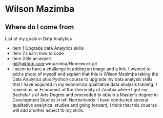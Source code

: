 # Wilson Mazimba
## Where do I come from
List of my goals in Data Analytics
  * Item 1 Upgrade data Analytics skills
   * Item 2 Learn how to code
* Item 3 Be an expert  
git@github.com:wmazimba/Homework.git
* I seem to have a challenge in adding an image and a link. I wanted to add a photo of myself and explain that this is Wilson Mazimba taking the Data Analytics plus Pytrhon course to upgrade my data analysis skills that I have acquired in my economics qualitative data analysis training. I trained as an Economist at the University of Zambia where I got my Bachelor's of Arts Degree and proceeded to obtain a Master's degree in Development Studies in teh Nertherlands. I have conducted several qualitative analytical studies and going forward, I think that this couerse will add another aspect to my skills.  
